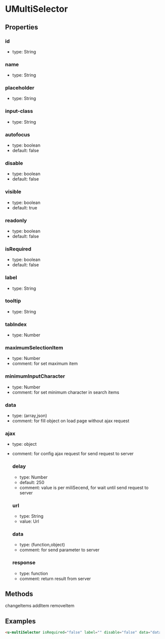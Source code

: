 # UMultiSelector

## Properties

### id
* type: String

### name
* type: String

### placeholder
* type: String

### input-class
* type: String

### autofocus
* type: boolean
* default: false

### disable
* type: boolean
* default: false

### visible
* type: boolean
* default: true

### readonly
* type: boolean
* default: false

### isRequired
* type: boolean
* default: false

### label
* type: String

### tooltip
* type: String

### tabIndex
* type: Number

### maximumSelectionItem
* type: Number
* comment: for set maximum item

### minimumInputCharacter
* type: Number
* comment: for set minimum character in search items

### data
* type: (array,json)
* comment: for fill object on load page without ajax request

### ajax 
* type: object
* comment: for config ajax request for send request to server
    
    ### delay
    * type: Number
    * default: 250
    * comment: value is per miliSecend, for wait until send request to server

    ### url
    * type: String
    * value: Url
    
    ### data
    * type: (function,object)
    * comment: for send parameter to server
    
    ### response
    * type: function
    * comment: return result from server

## Methods
changeItems
addItem
removeItem

## Examples
```html
<u-multiSelector isRequired="false" label="" disable="false" data="data" @changeItems="" />
```
